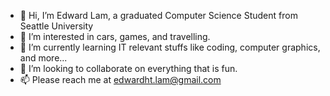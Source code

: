 - 👋 Hi, I’m Edward Lam, a graduated Computer Science Student from Seattle University
- 👀 I’m interested in cars, games, and travelling.
- 🌱 I’m currently learning IT relevant stuffs like coding, computer graphics, and more...
- 💞️ I’m looking to collaborate on everything that is fun.
- 📫 Please reach me at edwardht.lam@gmail.com

<!---
EdwardLam621/EdwardLam621 is a ✨ special ✨ repository because its `README.md` (this file) appears on your GitHub profile.
You can click the Preview link to take a look at your changes.
--->

